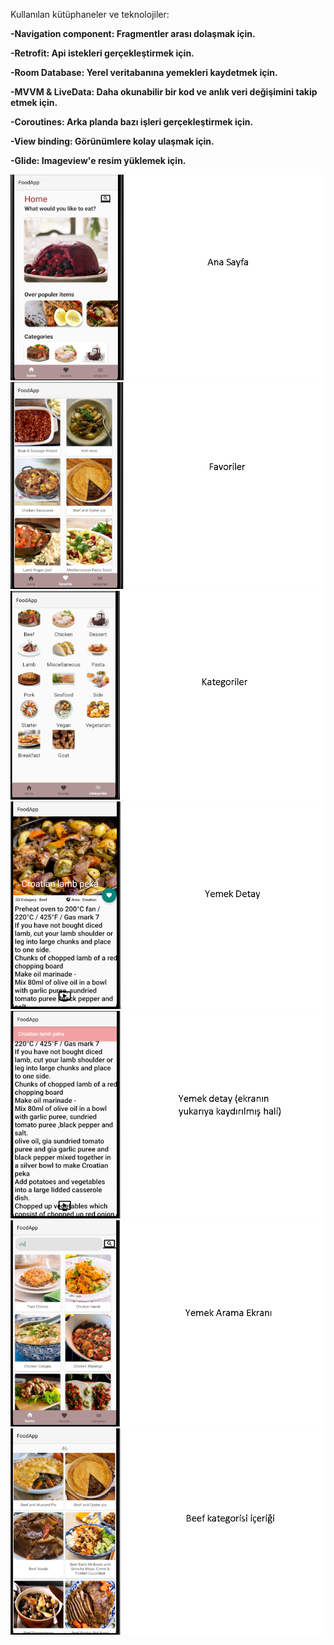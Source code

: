   Kullanılan kütüphaneler ve teknolojiler:
  
**-Navigation component: Fragmentler arası dolaşmak için.**

**-Retrofit: Api istekleri gerçekleştirmek için.**

**-Room Database: Yerel veritabanına yemekleri kaydetmek için.**

**-MVVM & LiveData: Daha okunabilir bir kod ve anlık veri değişimini takip etmek için.**

**-Coroutines: Arka planda bazı işleri gerçekleştirmek için.**

**-View binding: Görünümlere kolay ulaşmak için.**

**-Glide: Imageview'e resim yüklemek için.**

![Uygulama Görseli ](https://github.com/muratcivek/foodApp/blob/main/Photos/1.png)  
![Uygulama Görseli ](https://github.com/muratcivek/foodApp/blob/main/Photos/2.png)  
![Uygulama Görseli ](https://github.com/muratcivek/foodApp/blob/main/Photos/3.png)  
![Uygulama Görseli ](https://github.com/muratcivek/foodApp/blob/main/Photos/4.png)  
![Uygulama Görseli ](https://github.com/muratcivek/foodApp/blob/main/Photos/5.png)  
![Uygulama Görseli ](https://github.com/muratcivek/foodApp/blob/main/Photos/6.png)  
![Uygulama Görseli ](https://github.com/muratcivek/foodApp/blob/main/Photos/7.png)  
